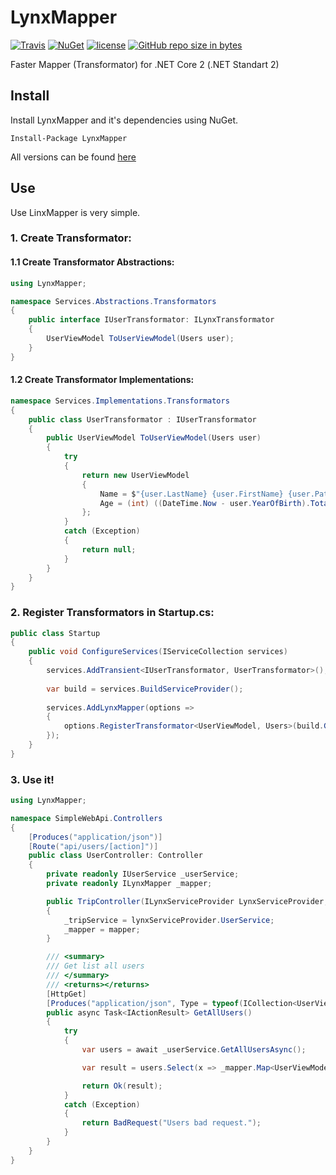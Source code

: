 # LynxMapper
[![Travis](https://img.shields.io/travis/gromanev/LynxMapper.svg)](https://travis-ci.org/gromanev/LynxMapper)
[![NuGet](https://img.shields.io/nuget/v/LynxMapper.svg)](https://www.nuget.org/packages/LynxMapper/)
[![license](https://img.shields.io/github/license/gromanev/lynxmapper.svg)](https://github.com/gromanev/LynxMapper)
[![GitHub repo size in bytes](https://img.shields.io/github/repo-size/gromanev/lynxmapper.svg)](https://github.com/gromanev/LynxMapper)

Faster Mapper (Transformator) for .NET Core 2 (.NET Standart 2)

## Install

Install LynxMapper and it's dependencies using NuGet.

`Install-Package LynxMapper`

All versions can be found [here](https://www.nuget.org/packages/LynxMapper/)

## Use

Use LinxMapper is very simple.

### 1. Create Transformator:

#### 1.1 Create Transformator Abstractions:
```csharp
using LynxMapper;

namespace Services.Abstractions.Transformators
{
    public interface IUserTransformator: ILynxTransformator
    {
        UserViewModel ToUserViewModel(Users user);
    }
}
```

#### 1.2 Create Transformator Implementations:
```csharp
namespace Services.Implementations.Transformators
{
    public class UserTransformator : IUserTransformator
    {
        public UserViewModel ToUserViewModel(Users user)
        {
            try
            {
                return new UserViewModel
                {
                    Name = $"{user.LastName} {user.FirstName} {user.Patronimic}",
                    Age = (int) ((DateTime.Now - user.YearOfBirth).TotalDays / 365.2425)
                };
            }
            catch (Exception)
            {
                return null;
            }
        }
    }
}
```

### 2. Register Transformators in Startup.cs:
```csharp
public class Startup
{
    public void ConfigureServices(IServiceCollection services)
    {
        services.AddTransient<IUserTransformator, UserTransformator>();
        
        var build = services.BuildServiceProvider();
        
        services.AddLynxMapper(options =>
        {
            options.RegisterTransformator<UserViewModel, Users>(build.GetService<IUserTransformator>().ToUserViewModel);
        });
    }
}
```

### 3. Use it!
```csharp
using LynxMapper;

namespace SimpleWebApi.Controllers
{
    [Produces("application/json")]
    [Route("api/users/[action]")]
    public class UserController: Controller
    {
        private readonly IUserService _userService;
        private readonly ILynxMapper _mapper;

        public TripController(ILynxServiceProvider LynxServiceProvider, ILynxMapper mapper)
        {
            _tripService = lynxServiceProvider.UserService;
            _mapper = mapper;
        }

        /// <summary>
        /// Get list all users
        /// </summary>
        /// <returns></returns>
        [HttpGet]
        [Produces("application/json", Type = typeof(ICollection<UserViewModel>))]
        public async Task<IActionResult> GetAllUsers()
        {
            try
            {
                var users = await _userService.GetAllUsersAsync();

                var result = users.Select(x => _mapper.Map<UserViewModel, Users>(x)).ToList();

                return Ok(result);
            }
            catch (Exception)
            {
                return BadRequest("Users bad request.");
            }
        }
    }
}
```
